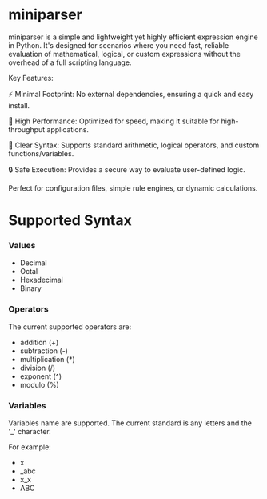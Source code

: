 # miniparser
miniparser is a simple and lightweight yet highly efficient expression engine in Python. It's designed for scenarios where you need fast, reliable evaluation of mathematical, logical, or custom expressions without the overhead of a full scripting language.

Key Features:

⚡ Minimal Footprint: No external dependencies, ensuring a quick and easy install.

🚀 High Performance: Optimized for speed, making it suitable for high-throughput applications.

📝 Clear Syntax: Supports standard arithmetic, logical operators, and custom functions/variables.

🔒 Safe Execution: Provides a secure way to evaluate user-defined logic.

Perfect for configuration files, simple rule engines, or dynamic calculations.

# Supported Syntax
### Values
- Decimal
- Octal
- Hexadecimal
- Binary
### Operators
The current supported operators are:
- addition (+)
- subtraction (-)
- multiplication (*)
- division (/)
- exponent (^)
- modulo (%)
### Variables
Variables name are supported. The current standard is any letters and the '_' character.

For example:
- x
- _abc
- x_x
- ABC